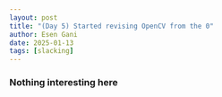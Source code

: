 ```yaml
---
layout: post
title: "(Day 5) Started revising OpenCV from the 0"
author: Esen Gani
date: 2025-01-13
tags: [slacking]
---
```





### Nothing interesting here


